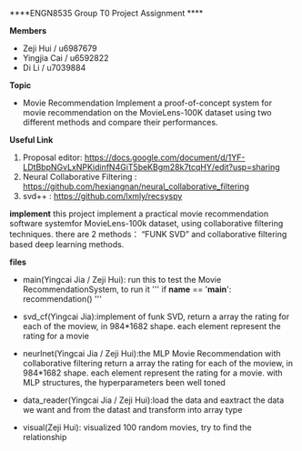 ****ENGN8535 Group T0 Project Assignment ****

**Members**
* Zeji Hui    / u6987679
* Yingjia Cai / u6592822
* Di Li       / u7039884

**Topic**
* Movie Recommendation Implement a proof-of-concept system for movie recommendation
on the MovieLens-100K dataset using two different methods and compare their performances.

**Useful Link**

1. Proposal editor: https://docs.google.com/document/d/1YF-LDtBbpNGvLxNPKidinfN4GiT5beKBgm28k7tcqHY/edit?usp=sharing
2. Neural Collaborative Filtering : https://github.com/hexiangnan/neural_collaborative_filtering
3. svd++ : https://github.com/lxmly/recsyspy

**implement**
this project implement a practical  movie recommendation software systemfor MovieLens-100k dataset, using collaborative filtering techniques.
there are 2 methods： “FUNK SVD” and collaborative filtering based deep learning methods. 

**files**
* main(Yingcai Jia / Zeji Hui): run this to test the Movie RecommendationSystem, to run it 
'''
if __name__ == '__main__':
    recommendation()
'''

* svd_cf(Yingcai Jia):implement of funk SVD, return a array the rating for each of the moview, 
in 984*1682 shape. each element represent the rating for a movie
* neurlnet(Yingcai Jia / Zeji Hui):the MLP Movie Recommendation with  collaborative filtering return a array the rating for each of the moview, 
in 984*1682 shape. each element represent the rating for a movie. with MLP  structures, the hyperparameters been well toned
* data_reader(Yingcai Jia / Zeji Hui):load the data and eaxtract the data we want and from the datast and transform into array type
* visual(Zeji Hui): visualized 100 random movies, try to find the relationship 





